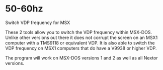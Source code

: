 # 50-60hz
Switch VDP frequency for MSX

These 2 tools allow you to switch the VDP frequency within MSX-DOS. Unlike other versions out there it does not corrupt the screen on an MSX1 computer with a TMS9118 or equivalent VDP. It is also able to switch the VDP frequency on MSX1 computers that do have a V9938 or higher VDP.

The program will work on MSX-DOS versions 1 and 2 as well as all Nextor versions.
